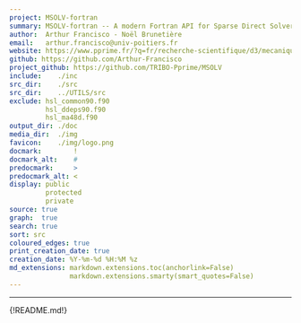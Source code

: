 ```yaml
---
project: MSOLV-fortran
summary: MSOLV-fortran -- A modern Fortran API for Sparse Direct Solvers, as part of <br/><br/> ![MUSST_img](media/MUSST_long_petit.png)
author:  Arthur Francisco - Noël Brunetière
email:   arthur.francisco@univ-poitiers.fr
website: https://www.pprime.fr/?q=fr/recherche-scientifique/d3/mecanique-des-interfaces-lubrifiees
github: https://github.com/Arthur-Francisco
project_github: https://github.com/TRIBO-Pprime/MSOLV
include:    ./inc
src_dir:    ./src
src_dir:    ../UTILS/src
exclude: hsl_common90.f90
         hsl_ddeps90.f90
         hsl_ma48d.f90
output_dir: ./doc
media_dir:  ./img
favicon:    ./img/logo.png
docmark:        !
docmark_alt:    #
predocmark:     >
predocmark_alt: <
display: public
         protected
         private
source: true
graph:  true
search: true
sort: src
coloured_edges: true
print_creation_date: true
creation_date: %Y-%m-%d %H:%M %z
md_extensions: markdown.extensions.toc(anchorlink=False)
               markdown.extensions.smarty(smart_quotes=False)
---
```


-----------------
{!README.md!}

